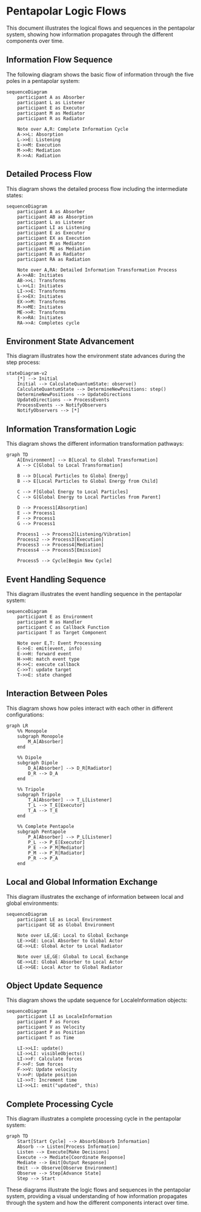# Pentapolar Logic Flows

This document illustrates the logical flows and sequences in the pentapolar system, showing how information propagates through the different components over time.

## Information Flow Sequence

The following diagram shows the basic flow of information through the five poles in a pentapolar system:

```mermaid
sequenceDiagram
    participant A as Absorber
    participant L as Listener
    participant E as Executor
    participant M as Mediator
    participant R as Radiator
    
    Note over A,R: Complete Information Cycle
    A->>L: Absorption
    L->>E: Listening
    E->>M: Execution
    M->>R: Mediation
    R->>A: Radiation
```

## Detailed Process Flow

This diagram shows the detailed process flow including the intermediate states:

```mermaid
sequenceDiagram
    participant A as Absorber
    participant AB as Absorption
    participant L as Listener
    participant LI as Listening
    participant E as Executor
    participant EX as Execution
    participant M as Mediator
    participant ME as Mediation
    participant R as Radiator
    participant RA as Radiation
    
    Note over A,RA: Detailed Information Transformation Process
    A->>AB: Initiates
    AB->>L: Transforms
    L->>LI: Initiates
    LI->>E: Transforms
    E->>EX: Initiates
    EX->>M: Transforms
    M->>ME: Initiates
    ME->>R: Transforms
    R->>RA: Initiates
    RA->>A: Completes cycle
```

## Environment State Advancement

This diagram illustrates how the environment state advances during the step process:

```mermaid
stateDiagram-v2
    [*] --> Initial
    Initial --> CalculateQuantumState: observe()
    CalculateQuantumState --> DetermineNewPositions: step()
    DetermineNewPositions --> UpdateDirections
    UpdateDirections --> ProcessEvents
    ProcessEvents --> NotifyObservers
    NotifyObservers --> [*]
```

## Information Transformation Logic

This diagram shows the different information transformation pathways:

```mermaid
graph TD
    A[Environment] --> B[Local to Global Transformation]
    A --> C[Global to Local Transformation]
    
    B --> D[Local Particles to Global Energy]
    B --> E[Local Particles to Global Energy from Child]
    
    C --> F[Global Energy to Local Particles]
    C --> G[Global Energy to Local Particles from Parent]
    
    D --> Process1[Absorption]
    E --> Process1
    F --> Process1
    G --> Process1
    
    Process1 --> Process2[Listening/Vibration]
    Process2 --> Process3[Execution]
    Process3 --> Process4[Mediation]
    Process4 --> Process5[Emission]
    
    Process5 --> Cycle[Begin New Cycle]
```

## Event Handling Sequence

This diagram illustrates the event handling sequence in the pentapolar system:

```mermaid
sequenceDiagram
    participant E as Environment
    participant H as Handler
    participant C as Callback Function
    participant T as Target Component
    
    Note over E,T: Event Processing
    E->>E: emit(event, info)
    E->>H: forward event
    H->>H: match event type
    H->>C: execute callback
    C->>T: update target
    T->>E: state changed
```

## Interaction Between Poles

This diagram shows how poles interact with each other in different configurations:

```mermaid
graph LR
    %% Monopole
    subgraph Monopole
        M_A[Absorber]
    end
    
    %% Dipole
    subgraph Dipole
        D_A[Absorber] --> D_R[Radiator]
        D_R --> D_A
    end
    
    %% Tripole
    subgraph Tripole
        T_A[Absorber] --> T_L[Listener]
        T_L --> T_E[Executor]
        T_A --> T_E
    end
    
    %% Complete Pentapole
    subgraph Pentapole
        P_A[Absorber] --> P_L[Listener]
        P_L --> P_E[Executor]
        P_E --> P_M[Mediator]
        P_M --> P_R[Radiator]
        P_R --> P_A
    end
```

## Local and Global Information Exchange

This diagram illustrates the exchange of information between local and global environments:

```mermaid
sequenceDiagram
    participant LE as Local Environment
    participant GE as Global Environment
    
    Note over LE,GE: Local to Global Exchange
    LE->>GE: Local Absorber to Global Actor
    GE->>LE: Global Actor to Local Radiator
    
    Note over LE,GE: Global to Local Exchange
    GE->>LE: Global Absorber to Local Actor
    LE->>GE: Local Actor to Global Radiator
```

## Object Update Sequence

This diagram shows the update sequence for LocaleInformation objects:

```mermaid
sequenceDiagram
    participant LI as LocaleInformation
    participant F as Forces
    participant V as Velocity
    participant P as Position
    participant T as Time
    
    LI->>LI: update()
    LI->>LI: visibleObjects()
    LI->>F: Calculate forces
    F->>F: Sum forces
    F->>V: Update velocity
    V->>P: Update position
    LI->>T: Increment time
    LI->>LI: emit("updated", this)
```

## Complete Processing Cycle

This diagram illustrates a complete processing cycle in the pentapolar system:

```mermaid
graph TD
    Start[Start Cycle] --> Absorb[Absorb Information]
    Absorb --> Listen[Process Information]
    Listen --> Execute[Make Decisions]
    Execute --> Mediate[Coordinate Response]
    Mediate --> Emit[Output Response]
    Emit --> Observe[Observe Environment]
    Observe --> Step[Advance State]
    Step --> Start
```

These diagrams illustrate the logic flows and sequences in the pentapolar system, providing a visual understanding of how information propagates through the system and how the different components interact over time.